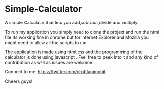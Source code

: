 # Simple-Calculator
A simple Calculator that lets you add,subtract,divide and multiply.

To run my application you simply need to clone the project and run the html file.Its working fine in chrome but for Internet Explorer 
and Mozilla you might need to allow all the scripts to run. 

The application is made using html,css and the programming of the calculator is done using javascript .
Feel free to peek into it and any kind of contribution as well as issues are welcome.

Connect to me: https://twitter.com/chattlanimohit

Cheers guys!
